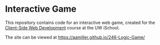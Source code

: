 # Interactive Game

This repository contains code for an interactive web game, created for the [Client-Side Web Development](https://canvas.uw.edu/courses/1118282) course at the UW iSchool.

The site can be viewed at <https://aamiller.github.io/246-Logic-Game/>
